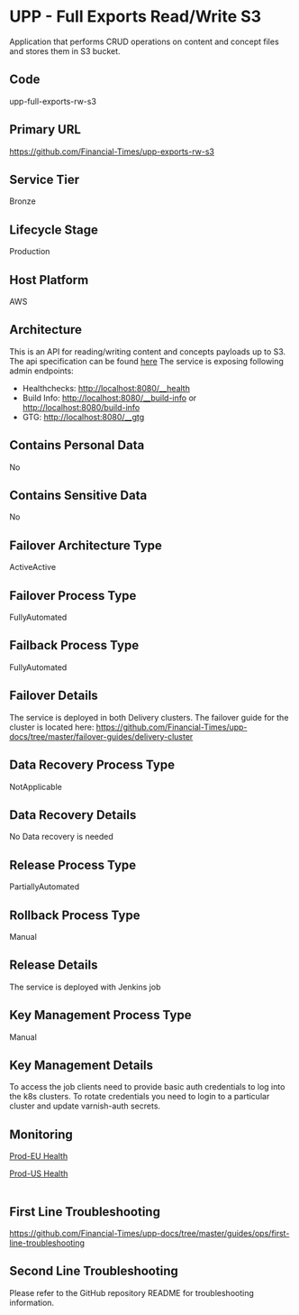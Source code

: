<!--
    Written in the format prescribed by https://github.com/Financial-Times/runbook.md.
    Any future edits should abide by this format.
-->
# UPP - Full Exports Read/Write S3

Application that performs CRUD operations on content and concept files and stores them in S3 bucket.

## Code

upp-full-exports-rw-s3

## Primary URL

https://github.com/Financial-Times/upp-exports-rw-s3

## Service Tier

Bronze

## Lifecycle Stage

Production

## Host Platform

AWS

## Architecture

This is an API for reading/writing content and concepts payloads up to S3. The api specification can be found [here](https://docs.google.com/document/d/1Ck-o0Le9cXOfm-aVjiGmOT7ZTB5W5fDTsPqGkhzfa-U/edit#heading=h.jwsnnbv7enh5)
The service is exposing following admin endpoints:

*   Healthchecks: <http://localhost:8080/__health>
*   Build Info: <http://localhost:8080/__build-info> or <http://localhost:8080/build-info>
*   GTG: <http://localhost:8080/__gtg>

## Contains Personal Data

No

## Contains Sensitive Data

No

<!-- Placeholder - remove HTML comment markers to activate
## Can Download Personal Data
Choose Yes or No

...or delete this placeholder if not applicable to this system
-->

<!-- Placeholder - remove HTML comment markers to activate
## Can Contact Individuals
Choose Yes or No

...or delete this placeholder if not applicable to this system
-->

## Failover Architecture Type

ActiveActive

## Failover Process Type

FullyAutomated

## Failback Process Type

FullyAutomated

## Failover Details

The service is deployed in both Delivery clusters. The failover guide for the cluster is located here:
<https://github.com/Financial-Times/upp-docs/tree/master/failover-guides/delivery-cluster>

## Data Recovery Process Type

NotApplicable

## Data Recovery Details

No Data recovery is needed

## Release Process Type

PartiallyAutomated

## Rollback Process Type

Manual

## Release Details

The service is deployed with Jenkins job

<!-- Placeholder - remove HTML comment markers to activate
## Heroku Pipeline Name
Enter descriptive text satisfying the following:
This is the name of the Heroku pipeline for this system. If you don't have a pipeline, this is the name of the app in Heroku. A pipeline is a group of Heroku apps that share the same codebase where each app in a pipeline represents the different stages in a continuous delivery workflow, i.e. staging, production.

...or delete this placeholder if not applicable to this system
-->

## Key Management Process Type

Manual

## Key Management Details

To access the job clients need to provide basic auth credentials to log into the k8s clusters.
To rotate credentials you need to login to a particular cluster and update varnish-auth secrets.

## Monitoring

<p><a href="https://upp-prod-delivery-eu.ft.com/__health/__pods-health?service-name=upp-full-exports-rw-s3" target="_blank">Prod-EU Health</a></p><p><a href="https://upp-prod-delivery-us.ft.com/__health/__pods-health?service-name=upp-full-exports-rw-s3" target="_blank">Prod-US Health</a><br><br></p>

## First Line Troubleshooting

<https://github.com/Financial-Times/upp-docs/tree/master/guides/ops/first-line-troubleshooting>

## Second Line Troubleshooting

Please refer to the GitHub repository README for troubleshooting information.